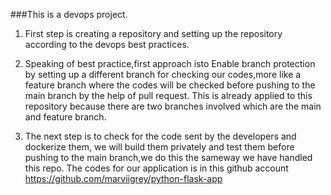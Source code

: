 ###This is a devops project.

1. First step is creating a repository and setting up the repository according to the 
devops best practices.

2. Speaking of best practice,first approach isto Enable branch protection by setting up a different branch for checking our codes,more like a feature branch where the codes will be checked before pushing to the main branch by the help of pull request. This is already applied to this repository because there are two branches involved which are the main and feature branch.
3. The next step is to check for the code sent by the developers and dockerize them, we will build them privately and test them before pushing to the main branch,we do this the  sameway we have handled this repo. The codes for our application is in this github account https://github.com/marviigrey/python-flask-app



